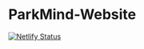 # ParkMind-Website

[![Netlify Status](https://api.netlify.com/api/v1/badges/202b7bd2-5d3f-447e-b20a-b64e7d2a0c27/deploy-status)](https://app.netlify.com/sites/stockholmladdgator-dev/deploys)
